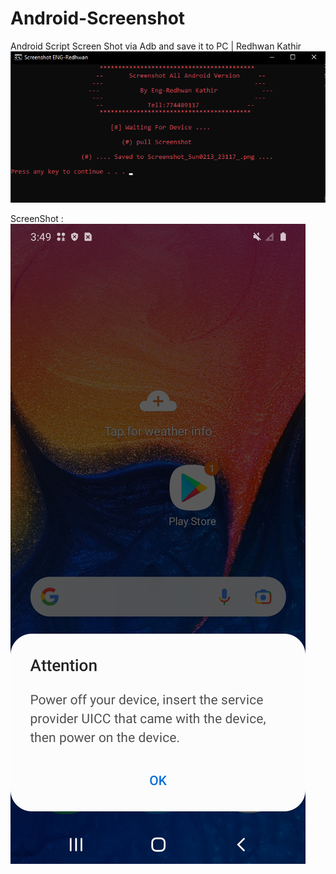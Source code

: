 # Android-Screenshot
Android Script Screen Shot via Adb and save it to PC | Redhwan Kathir
![Alt text](https://github.com/redhwan2020/Android-Screenshot/blob/main/screenshot.png?raw=true "")

ScreenShot :
![Alt text](https://github.com/redhwan2020/Android-Screenshot/blob/main/Screenshot_Sun0116_34935_.png?raw=true "")

